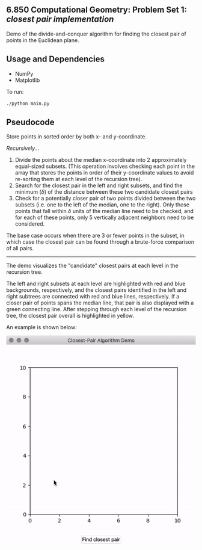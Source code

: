 ## 6.850 Computational Geometry: Problem Set 1: *closest pair implementation*
Demo of the divide-and-conquer algorithm for finding the closest pair of points in the Euclidean plane.

## Usage and Dependencies

- NumPy
- Matplotlib

To run:
```bash
./python main.py
```

## Pseudocode

Store points in sorted order by both x- and y-coordinate. 

*Recursively...*
 1. Divide the points about the median x-coordinate into 2 approximately equal-sized subsets. (This operation involves checking each point in the array that stores the points in order of their y-coordinate values to avoid re-sorting them at each level of the recursion tree).
 2. Search for the closest pair in the left and right subsets, and find the minimum ($\delta$) of the distance between these two candidate closest pairs
 3. Check for a potentially closer pair of two points divided between the two subsets (i.e. one to the left of the median, one to the right). Only those points that fall within $\delta$ units of the median line need to be checked, and for each of these points, only 5 vertically adjacent neighbors need to be considered.

The base case occurs when there are 3 or fewer points in the subset, in which case the closest pair can be found through a brute-force comparison of all pairs.

---

The demo visualizes the "candidate" closest pairs at each level in the recursion tree. 

The left and right subsets at each level are highlighted with red and blue backgrounds, respectively, and the closest pairs identified in the left and right subtrees are connected with red and blue lines, respectively. If a closer pair of points spans the median line, that pair is also displayed with a green connecting line. After stepping through each level of the recursion tree, the closest pair overall is highlighted in yellow. 

An example is shown below:



![Demo](https://github.com/nathaneinstein/6.850-closest-pair-demo/blob/master/algdemo.gif)
